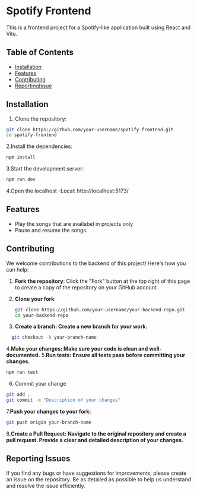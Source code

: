# Spotify Frontend

This is a frontend project for a Spotify-like application built using React and Vite.

## Table of Contents

- [Installation](#installation)
- [Features](#features)
- [Contributing](#contributing)
- [ReportingIssue](#reportingissues)

## Installation

1. Clone the repository:

```bash
git clone https://github.com/your-username/spotify-frontend.git
cd spotify-frontend
```

2.Install the dependencies:

```bash
npm install
```
3.Start the development server:
```bash
npm run dev
```
4.Open the localhost
-Local:   http://localhost:5173/

## Features
- Play the songs that are availabel  in projects only
- Pause and resume the songs.


## Contributing

We welcome contributions to the backend of this project! Here's how you can help:

1. **Fork the repository**: Click the "Fork" button at the top right of this page to create a copy of the repository on your GitHub account.

2. **Clone your fork**:
   ```bash
   git clone https://github.com/your-username/your-backend-repo.git
   cd your-backend-repo
   ```
3. **Create a branch: Create a new branch for your work.**
 ```bash
   git checkout -b your-branch-name
```
4.**Make your changes: Make sure your code is clean and well-documented.**
5.**Run tests: Ensure all tests pass before committing your changes.**
```bash
npm run test
```
6. Commit your change
```bash
git add .
git commit -m "Description of your changes"
```
7.**Push your changes to your fork:**
```bash
git push origin your-branch-name
```
8.**Create a Pull Request: Navigate to the original repository and create a pull request. Provide a clear and detailed description of your changes.**

## Reporting Issues
If you find any bugs or have suggestions for improvements, please create an issue on the repository. Be as detailed as possible to help us understand and resolve the issue efficiently.
   

